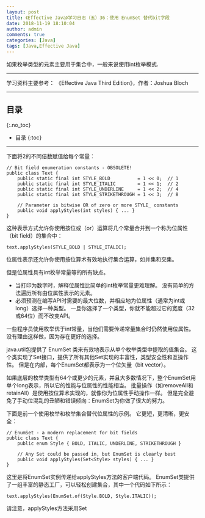 ```yaml
---
layout: post
title: 《Effective Java》学习日志（五）36：使用 EnumSet 替代bit字段
date: 2018-11-19 18:10:04
author: admin
comments: true
categories: [Java]
tags: [Java,Effective Java]
---
```


如果枚举类型的元素主要用于集合中，一般来说使用int枚举模式.

<!-- more -->

---

学习资料主要参考： 《Effective Java Third Edition》，作者：Joshua Bloch

---

## 目录
{:.no_toc}

* 目录
{:toc}

---

下面将2的不同倍数赋值给每个常量：

    // Bit field enumeration constants - OBSOLETE!
    public class Text {
        public static final int STYLE_BOLD          = 1 << 0;  // 1
        public static final int STYLE_ITALIC        = 1 << 1;  // 2
        public static final int STYLE_UNDERLINE     = 1 << 2;  // 4
        public static final int STYLE_STRIKETHROUGH = 1 << 3;  // 8
    
        // Parameter is bitwise OR of zero or more STYLE_ constants
        public void applyStyles(int styles) { ... }
    }
    
这种表示方式允许你使用按位或（or）运算将几个常量合并到一个称为位属性（bit field）的集合中：

    text.applyStyles(STYLE_BOLD | STYLE_ITALIC);

位属性表示还允许你使用按位算术有效地执行集合运算，如并集和交集。 

但是位属性具有int枚举常量等的所有缺点。 

- 当打印为数字时，解释位属性比简单的int枚举常量更难理解。 没有简单的方法遍历所有由位属性表示的元素。 
- 必须预测在编写API时需要的最大位数，并相应地为位属性（通常为int或long）选择一种类型。 
一旦你选择了一个类型，你就不能超过它的宽度（32或64位）而不改变API。

一些程序员使用枚举优于int常量，当他们需要传递常量集合时仍然使用位属性。 
没有理由这样做，因为存在更好的选择。 

java.util包提供了 EnumSet 类来有效地表示从单个枚举类型中提取的值集合。 这个类实现了Set接口，提供了所有其他Set实现的丰富性，类型安全性和互操作性。 
但是在内部，每个EnumSet都表示为一个位矢量（bit vector）。 

如果底层的枚举类型有64个或更少的元素，并且大多数情况下，整个EnumSet用单个long表示，所以它的性能与位属性的性能相当。 
批量操作（如removeAll和retainAll）是使用按位算术实现的，就像你为位属性手动操作一样。 
但是完全避免了手动位混乱的丑陋和错误倾向：EnumSet为你做了很大的努力。

下面是前一个使用枚举和枚举集合替代位属性的示例。 它更短，更清晰，更安全：

    // EnumSet - a modern replacement for bit fields
    public class Text {
        public enum Style { BOLD, ITALIC, UNDERLINE, STRIKETHROUGH }
    
        // Any Set could be passed in, but EnumSet is clearly best
        public void applyStyles(Set<Style> styles) { ... }
    }
    
这里是将EnumSet实例传递给applyStyles方法的客户端代码。 
EnumSet类提供了一组丰富的静态工厂，可以轻松创建集合，其中一个代码如下所示：

    text.applyStyles(EnumSet.of(Style.BOLD, Style.ITALIC));

请注意，applyStyles方法采用Set<Style>而不是EnumSet<Style>参数。 
尽管所有客户端都可能会将EnumSet传递给该方法，但接受接口类型而不是实现类型通常是很好的做法（条目 64）。 
这允许一个不寻常的客户端通过其他Set实现的可能性。

总之，仅仅因为枚举类型将被用于集合中，所以没有理由用位属性来表示它。 
EnumSet类将位属性的简洁性和性能与条目 34中所述的枚举类型的所有优点相结合。
EnumSet的一个真正缺点是，它不像Java 9那样创建一个不可变的EnumSet，但是在即将发布的版本中可能会得到补救。 
同时，你可以用Collections.unmodifiableSet封装一个EnumSet，但是简洁性和性能会受到影响。
